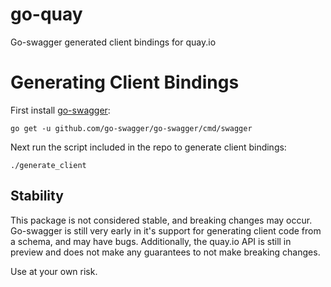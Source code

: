 # go-quay
Go-swagger generated client bindings for quay.io

# Generating Client Bindings

First install [go-swagger](https://github.com/go-swagger/go-swagger):

```
go get -u github.com/go-swagger/go-swagger/cmd/swagger
```

Next run the script included in the repo to generate client bindings:

```
./generate_client
```

## Stability

This package is not considered stable, and breaking changes may occur. Go-swagger is still very early in it's support for generating client code from a schema, and may have bugs.
Additionally, the quay.io API is still in preview and does not make any guarantees to not make breaking changes.

Use at your own risk.
